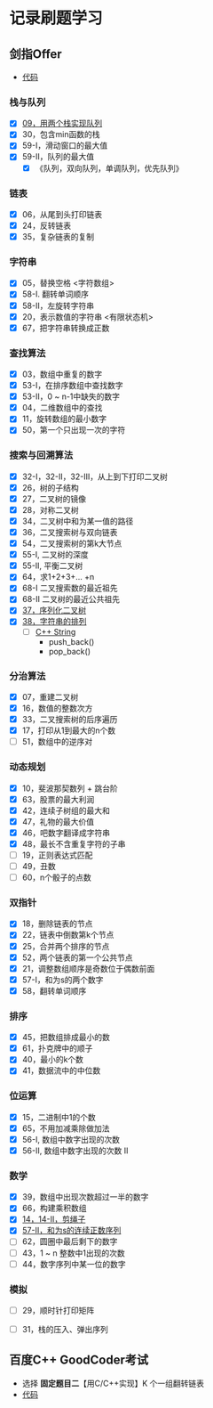 # 记录刷题学习

## 剑指Offer
- [代码](https://github.com/kexinchu/LeetCode/tree/master/the_sword_refers_to_the_offer)
### 栈与队列
- [x] [09，用两个栈实现队列](https://github.com/kexinchu/LeetCode/blob/master/the_sword_refers_to_the_offer/stack_and_queue-09.cpp)
- [x] 30，包含min函数的栈  
- [x] 59-I，滑动窗口的最大值  
- [x] 59-II，队列的最大值  
   - [x] 《队列，双向队列，单调队列，优先队列》

### 链表
- [x] 06，从尾到头打印链表  
- [x] 24，反转链表  
- [x] 35，复杂链表的复制  

### 字符串
- [x] 05，替换空格  <字符数组>
- [x] 58-I. 翻转单词顺序  
- [x] 58-II，左旋转字符串
- [x] 20，表示数值的字符串 <有限状态机>
- [x] 67，把字符串转换成正数

### 查找算法
- [x] 03，数组中重复的数字
- [x] 53-I，在排序数组中查找数字
- [x] 53-II，0 ~ n-1中缺失的数字
- [x] 04，二维数组中的查找
- [x] 11，旋转数组的最小数字
- [x] 50，第一个只出现一次的字符

### 搜索与回溯算法
- [x] 32-I，32-II，32-III，从上到下打印二叉树
- [x] 26，树的子结构
- [x] 27，二叉树的镜像
- [x] 28，对称二叉树
- [x] 34，二叉树中和为某一值的路径
- [x] 36，二叉搜索树与双向链表
- [x] 54，二叉搜索树的第k大节点
- [x] 55-I, 二叉树的深度
- [x] 55-II, 平衡二叉树
- [x] 64，求1+2+3+… +n
- [x] 68-I  二叉搜索数的最近祖先
- [x] 68-II 二叉树的最近公共祖先
- [x] [37，序列化二叉树](https://github.com/kexinchu/LeetCode/blob/master/the_sword_refers_to_the_offer/reback-37.cpp)
- [x] [38，字符串的排列](https://github.com/kexinchu/LeetCode/blob/master/the_sword_refers_to_the_offer/reback-38.cpp)
   - [ ] [C++ String](https://cplusplus.com/reference/string/string/?kw=string)
      - push_back()
      - pop_back()

### 分治算法
- [x] 07，重建二叉树
- [x] 16，数值的整数次方
- [x] 33，二叉搜索树的后序遍历
- [x] 17，打印从1到最大的n个数
- [ ] 51，数组中的逆序对

### 动态规划
- [x] 10，斐波那契数列 + 跳台阶
- [x] 63，股票的最大利润
- [x] 42，连续子树组的最大和
- [x] 47，礼物的最大价值
- [x] 46，吧数字翻译成字符串
- [x] 48，最长不含重复字符的子串
- [ ] 19，正则表达式匹配
- [ ] 49，丑数
- [ ] 60，n个骰子的点数

### 双指针
- [x] 18，删除链表的节点
- [x] 22，链表中倒数第k个节点
- [x] 25，合并两个排序的节点
- [x] 52，两个链表的第一个公共节点
- [x] 21，调整数组顺序是奇数位于偶数前面
- [x] 57-I，和为s的两个数字
- [x] 58，翻转单词顺序

### 排序
- [x] 45，把数组排成最小的数
- [x] 61，扑克牌中的顺子
- [x] 40，最小的k个数
- [x] 41，数据流中的中位数

### 位运算
- [x] 15，二进制中1的个数
- [x] 65，不用加减乘除做加法
- [x] 56-I, 数组中数字出现的次数
- [x] 56-II,  数组中数字出现的次数 II

### 数学
- [x] 39，数组中出现次数超过一半的数字
- [x] 66，构建乘积数组
- [x] [14，14-II，剪绳子](https://github.com/kexinchu/LeetCode/blob/master/the_sword_refers_to_the_offer/math-14.cpp)
- [x] [57-II，和为s的连续正数序列](https://github.com/kexinchu/LeetCode/blob/master/the_sword_refers_to_the_offer/math-57-II.cpp)
- [ ] 62，圆圈中最后剩下的数字
- [ ] 43，1 ~ n 整数中1出现的次数
- [ ] 44，数字序列中某一位的数字

### 模拟
- [ ] 29，顺时针打印矩阵
- [ ] 31，栈的压入、弹出序列


## 百度C++ GoodCoder考试
- 选择 **固定题目二**【用C/C++实现】K 个一组翻转链表
- [代码](https://github.com/kexinchu/LeetCode/tree/master/reverse-k-group-link-list)